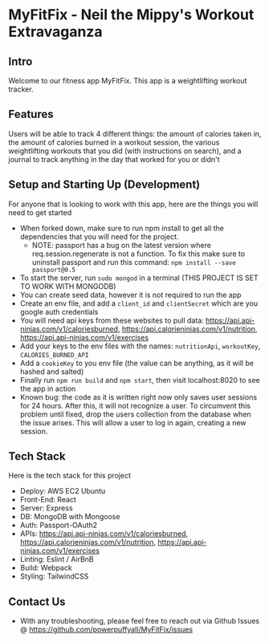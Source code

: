 # MyFitFix - Neil the Mippy's Workout Extravaganza

## Intro
Welcome to our fitness app MyFitFix. This app is a weightlifting workout tracker.

## Features
Users will be able to track 4 different things: the amount of calories taken in, the amount of calories burned in a workout session, the various weightlifting workouts that you did (with instructions on search), and a journal to track anything in the day that worked for you or didn't

## Setup and Starting Up (Development)
For anyone that is looking to work with this app, here are the things you will need to get started
- When forked down, make sure to run npm install to get all the dependencies that you will need for the project.
  - NOTE: passport has a bug on the latest version where req.session.regenerate is not a function. To fix this make sure to uninstall passport and run this command: `npm install --save passport@0.5`
- To start the server, run `sudo mongod` in a terminal (THIS PROJECT IS SET TO WORK WITH MONGODB)
- You can create seed data, however it is not required to run the app
- Create an env file, and add a `client_id` and `clientSecret` which are you google auth credentials
- You will need api keys from these websites to pull data: https://api.api-ninjas.com/v1/caloriesburned, https://api.calorieninjas.com/v1/nutrition, https://api.api-ninjas.com/v1/exercises
- Add your keys to the env files with the names: `nutritionApi`, `workoutKey`, `CALORIES_BURNED_API`
- Add a `cookieKey` to you env file (the value can be anything, as it will be hashed and salted)
- Finally run `npm run build` and `npm start`, then visit localhost:8020 to see the app in action
- Known bug: the code as it is written right now only saves user sessions for 24 hours. After this, it will not recognize a user. To circumvent this problem      until fixed, drop the users collection from the database when the issue arises. This will allow a user to log in again, creating a new session.

## Tech Stack
Here is the tech stack for this project
- Deploy: AWS EC2 Ubuntu
- Front-End: React
- Server: Express
- DB: MongoDB with Mongoose
- Auth: Passport-OAuth2
- APIs: https://api.api-ninjas.com/v1/caloriesburned, https://api.calorieninjas.com/v1/nutrition, https://api.api-ninjas.com/v1/exercises
- Linting: Eslint / AirBnB
- Build: Webpack
- Styling: TailwindCSS

## Contact Us
- With any troubleshooting, please feel free to reach out via Github Issues @ https://github.com/powerpuffyall/MyFitFix/issues
